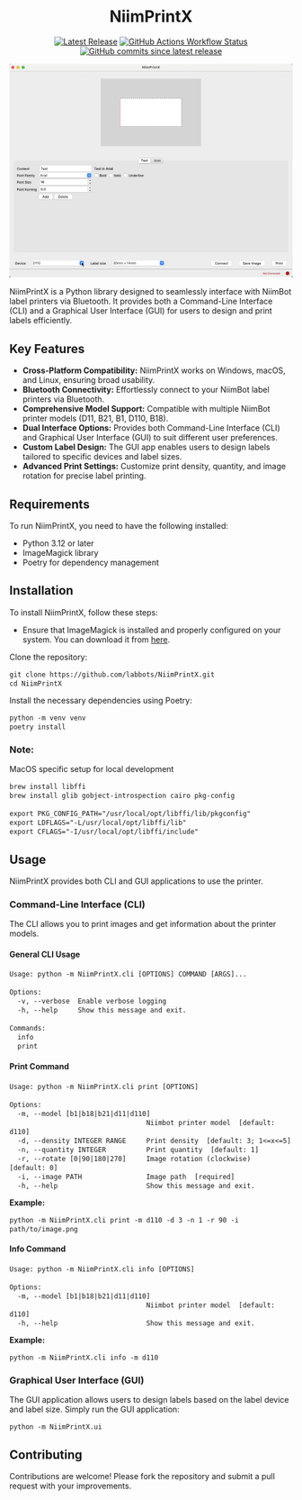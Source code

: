 <h1 align="center">NiimPrintX</h1>
<p align="center">
<a href="https://github.com/labbots/NiimPrintX/releases"><img src="https://img.shields.io/github/release/labbots/NiimPrintX.svg?style=for-the-badge" alt="Latest Release"></a>
<a href="https://github.com/labbots/NiimPrintX/actions/workflows/tag.yaml"><img alt="GitHub Actions Workflow Status" src="https://img.shields.io/github/actions/workflow/status/labbots/NiimPrintX/tag.yaml?style=for-the-badge"></a>
<a href="https://github.com/labbots/NiimPrintX/commits/main/"><img alt="GitHub commits since latest release" src="https://img.shields.io/github/commits-since/labbots/NiimPrintX/latest?style=for-the-badge"></a>
</p>


![NiimPrintX](docs/assets/NiimPrintX.gif)

NiimPrintX is a Python library designed to seamlessly interface with NiimBot label printers via Bluetooth. 
It provides both a Command-Line Interface (CLI) and a Graphical User Interface (GUI) for users to design and print labels efficiently.

## Key Features
* **Cross-Platform Compatibility:** NiimPrintX works on Windows, macOS, and Linux, ensuring broad usability.
* **Bluetooth Connectivity:** Effortlessly connect to your NiimBot label printers via Bluetooth.
* **Comprehensive Model Support:** Compatible with multiple NiimBot printer models (D11, B21, B1, D110, B18).
* **Dual Interface Options:** Provides both Command-Line Interface (CLI) and Graphical User Interface (GUI) to suit different user preferences.
* **Custom Label Design:** The GUI app enables users to design labels tailored to specific devices and label sizes.
* **Advanced Print Settings:** Customize print density, quantity, and image rotation for precise label printing.

## Requirements
To run NiimPrintX, you need to have the following installed:

* Python 3.12 or later
* ImageMagick library
* Poetry for dependency management


## Installation
To install NiimPrintX, follow these steps:

* Ensure that ImageMagick is installed and properly configured on your system. You can download it from [here](https://imagemagick.org/script/download.php).

Clone the repository:

```shell
git clone https://github.com/labbots/NiimPrintX.git
cd NiimPrintX
```
Install the necessary dependencies using Poetry:

```shell
python -m venv venv
poetry install
```

### Note:
MacOS specific setup for local development

```shell
brew install libffi
brew install glib gobject-introspection cairo pkg-config

export PKG_CONFIG_PATH="/usr/local/opt/libffi/lib/pkgconfig"
export LDFLAGS="-L/usr/local/opt/libffi/lib"
export CFLAGS="-I/usr/local/opt/libffi/include"
```


## Usage
NiimPrintX provides both CLI and GUI applications to use the printer.

### Command-Line Interface (CLI)
The CLI allows you to print images and get information about the printer models.

#### General CLI Usage
```shell
Usage: python -m NiimPrintX.cli [OPTIONS] COMMAND [ARGS]...

Options:
  -v, --verbose  Enable verbose logging
  -h, --help     Show this message and exit.

Commands:
  info
  print
```
#### Print Command
```shell
Usage: python -m NiimPrintX.cli print [OPTIONS]

Options:
  -m, --model [b1|b18|b21|d11|d110]
                                  Niimbot printer model  [default: d110]
  -d, --density INTEGER RANGE     Print density  [default: 3; 1<=x<=5]
  -n, --quantity INTEGER          Print quantity  [default: 1]
  -r, --rotate [0|90|180|270]     Image rotation (clockwise)  [default: 0]
  -i, --image PATH                Image path  [required]
  -h, --help                      Show this message and exit.
```
**Example:**

```shell
python -m NiimPrintX.cli print -m d110 -d 3 -n 1 -r 90 -i path/to/image.png
```

#### Info Command

```shell
Usage: python -m NiimPrintX.cli info [OPTIONS]

Options:
  -m, --model [b1|b18|b21|d11|d110]
                                  Niimbot printer model  [default: d110]
  -h, --help                      Show this message and exit.
```

**Example:**

```shell
python -m NiimPrintX.cli info -m d110
```

### Graphical User Interface (GUI)
The GUI application allows users to design labels based on the label device and label size. Simply run the GUI application:

```shell
python -m NiimPrintX.ui
```

## Contributing
Contributions are welcome! Please fork the repository and submit a pull request with your improvements.
